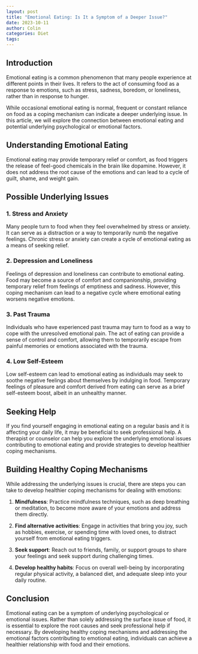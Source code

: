```yaml
---
layout: post
title: "Emotional Eating: Is It a Symptom of a Deeper Issue?"
date: 2023-10-11
author: Colin
categories: Diet
tags: 
---
```


## Introduction

Emotional eating is a common phenomenon that many people experience at different points in their lives. It refers to the act of consuming food as a response to emotions, such as stress, sadness, boredom, or loneliness, rather than in response to hunger.

While occasional emotional eating is normal, frequent or constant reliance on food as a coping mechanism can indicate a deeper underlying issue. In this article, we will explore the connection between emotional eating and potential underlying psychological or emotional factors.

## Understanding Emotional Eating

Emotional eating may provide temporary relief or comfort, as food triggers the release of feel-good chemicals in the brain like dopamine. However, it does not address the root cause of the emotions and can lead to a cycle of guilt, shame, and weight gain.

## Possible Underlying Issues

### 1. Stress and Anxiety

Many people turn to food when they feel overwhelmed by stress or anxiety. It can serve as a distraction or a way to temporarily numb the negative feelings. Chronic stress or anxiety can create a cycle of emotional eating as a means of seeking relief.

### 2. Depression and Loneliness

Feelings of depression and loneliness can contribute to emotional eating. Food may become a source of comfort and companionship, providing temporary relief from feelings of emptiness and sadness. However, this coping mechanism can lead to a negative cycle where emotional eating worsens negative emotions.

### 3. Past Trauma

Individuals who have experienced past trauma may turn to food as a way to cope with the unresolved emotional pain. The act of eating can provide a sense of control and comfort, allowing them to temporarily escape from painful memories or emotions associated with the trauma.

### 4. Low Self-Esteem

Low self-esteem can lead to emotional eating as individuals may seek to soothe negative feelings about themselves by indulging in food. Temporary feelings of pleasure and comfort derived from eating can serve as a brief self-esteem boost, albeit in an unhealthy manner.

## Seeking Help

If you find yourself engaging in emotional eating on a regular basis and it is affecting your daily life, it may be beneficial to seek professional help. A therapist or counselor can help you explore the underlying emotional issues contributing to emotional eating and provide strategies to develop healthier coping mechanisms.

## Building Healthy Coping Mechanisms

While addressing the underlying issues is crucial, there are steps you can take to develop healthier coping mechanisms for dealing with emotions:

1. **Mindfulness**: Practice mindfulness techniques, such as deep breathing or meditation, to become more aware of your emotions and address them directly.

2. **Find alternative activities**: Engage in activities that bring you joy, such as hobbies, exercise, or spending time with loved ones, to distract yourself from emotional eating triggers.

3. **Seek support**: Reach out to friends, family, or support groups to share your feelings and seek support during challenging times.

4. **Develop healthy habits**: Focus on overall well-being by incorporating regular physical activity, a balanced diet, and adequate sleep into your daily routine.

## Conclusion

Emotional eating can be a symptom of underlying psychological or emotional issues. Rather than solely addressing the surface issue of food, it is essential to explore the root causes and seek professional help if necessary. By developing healthy coping mechanisms and addressing the emotional factors contributing to emotional eating, individuals can achieve a healthier relationship with food and their emotions.